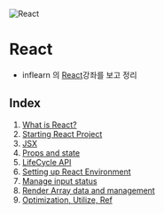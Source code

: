 ![React](http://blog-assets.risingstack.com/2016/Jan/react_best_practices-1453211146748.png)

# React
- inflearn 의 [React](https://www.inflearn.com/course/react-velopert/)강좌를 보고 정리

## Index
1. [What is React?]()
2. [Starting React Project]()
3. [JSX]()
4. [Props and state]()
5. [LifeCycle API]()
6. [Setting up React Environment]()
7. [Manage input status]()
8. [Render Array data and management]()
9. [Optimization, Utilize, Ref]()